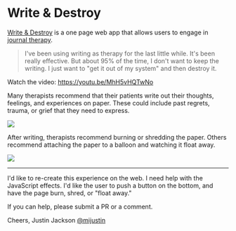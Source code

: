 # Write & Destroy

[Write & Destroy](http://writeanddestroy.com) is a one page web app that allows users to engage in [journal therapy](https://en.wikipedia.org/wiki/Journal_therapy).

> I've been using writing as therapy for the last little while. It's been really effective. But about 95% of the time, I don't want to keep the writing. I just want to "get it out of my system" and then destroy it.

Watch the video: https://youtu.be/MhH5vHQTwNo

Many therapists recommend that their patients write out their thoughts, feelings, and experiences on paper. These could include past regrets, trauma, or grief that they need to express.

![](https://media.tenor.com/images/3ec9e8cd008d219fc1ff5227253b73d5/tenor.gif)

After writing, therapists recommend burning or shredding the paper. Others recommend attaching the paper to a balloon and watching it float away.

![](https://media.giphy.com/media/VRiCdtXRUffxu/giphy.gif)

---

I'd like to re-create this experience on the web. I need help with the JavaScript effects. I'd like the user to push a button on the bottom, and have the page burn, shred, or "float away."

If you can help, please submit a PR or a comment.

Cheers,
Justin Jackson
[@mijustin](https://twitter.com/mijustin)
